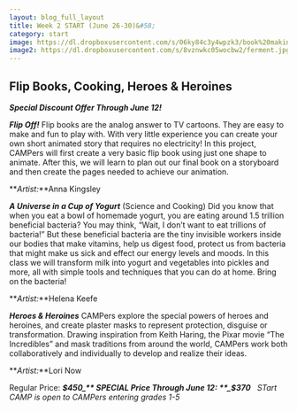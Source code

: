 ```yaml
---
layout: blog_full_layout
title: Week 2 START (June 26-30)&#58; 
category: start
image: https://dl.dropboxusercontent.com/s/06ky84c3y4wpzk3/book%20making%20class.jpg?dl=0
image2: https://dl.dropboxusercontent.com/s/8vznwkc05wocbw2/ferment.jpg?dl=0
---
```


## Flip Books, Cooking, Heroes & Heroines

**_Special Discount Offer Through June 12!_**

**_Flip Off!_**
Flip books are the analog answer to TV cartoons. They are easy to make and fun to play with. With very little experience you can create your own short animated story that requires no electricity!
In this project, CAMPers will first create a very basic flip book using just one shape to animate. After this, we will learn to plan out our final book on a storyboard and then create the pages needed to achieve our animation.


**_Artist:_**Anna Kingsley


**_A Universe in a Cup of Yogurt_** (Science and Cooking)
Did you know that when you eat a bowl of homemade yogurt, you are eating around 1.5 trillion beneficial bacteria? You may think, “Wait, I don’t want to eat trillions of bacteria!” But these beneficial bacteria are the tiny invisible workers inside our bodies that make vitamins, help us digest food, protect us from bacteria that might make us sick and effect our energy levels and moods. In this class we will transform milk into yogurt and vegetables into pickles and more, all with simple tools and techniques that you can do at home. Bring on the bacteria! 

**_Artist:_**Helena Keefe 


**_Heroes & Heroines_**
CAMPers explore the special powers of heroes and heroines, and create plaster masks to represent protection, disguise or transformation. Drawing inspiration from Keith Haring, the Pixar movie “The Incredibles” and mask traditions from around the world, CAMPers work both collaboratively and individually to develop and realize their ideas.

**_Artist:_**Lori Now 

Regular Price: **_$450_**
SPECIAL Price Through June 12: **_$370_**
 
*STart CAMP is open to CAMPers entering grades 1-5*

